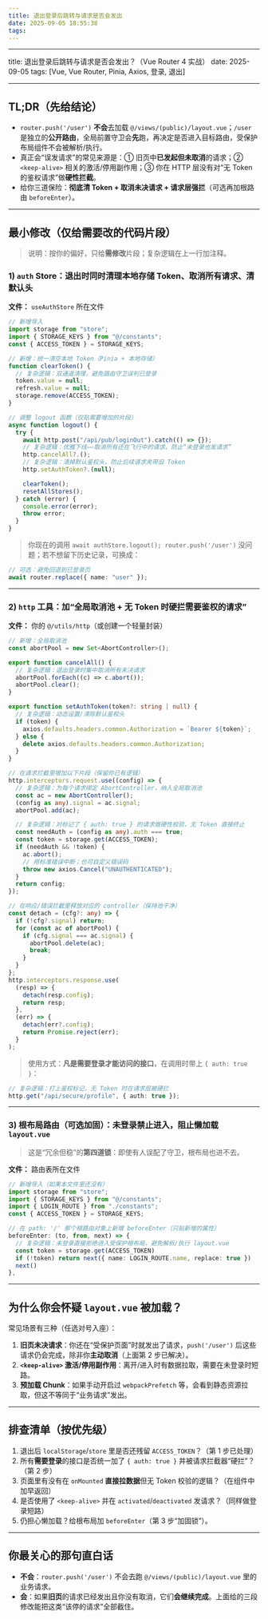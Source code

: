 ```yaml
---
title: 退出登录后跳转与请求是否会发出
date: 2025-09-05 18:55:38
tags:
---
```


---

title: 退出登录后跳转与请求是否会发出？（Vue Router 4 实战）
date: 2025-09-05
tags: \[Vue, Vue Router, Pinia, Axios, 登录, 退出]

---

## TL;DR（先给结论）

- `router.push('/user')` **不会**去加载 `@/views/(public)/layout.vue`；`/user` 是独立的**公开路由**，全局前置守卫会**先**跑，再决定是否进入目标路由，受保护布局组件不会被解析/执行。
- 真正会“误发请求”的常见来源是：① 旧页中**已发起但未取消**的请求；② `<keep-alive>` 相关的激活/停用副作用；③ 你在 HTTP 层没有对“无 Token 的鉴权请求”做**硬性拦截**。
- 给你三道保险：**彻底清 Token + 取消未决请求 + 请求层强拦**（可选再加根路由 `beforeEnter`）。

---

## 最小修改（仅给需要改的代码片段）

> 说明：按你的偏好，只给**需修改**片段；复杂逻辑在上一行加注释。

### 1) `auth` Store：退出时同时清理本地存储 Token、取消所有请求、清默认头

**文件：** `useAuthStore` 所在文件

```ts
// 新增导入
import storage from "store";
import { STORAGE_KEYS } from "@/constants";
const { ACCESS_TOKEN } = STORAGE_KEYS;
```

```ts
// 新增：统一清空本地 Token（Pinia + 本地存储）
function clearToken() {
  // 复杂逻辑：双通道清理，避免路由守卫误判已登录
  token.value = null;
  refresh.value = null;
  storage.remove(ACCESS_TOKEN);
}
```

```ts
// 调整 logout 函数（仅贴需要增加的片段）
async function logout() {
  try {
    await http.post("/api/pub/loginOut").catch(() => {});
    // 复杂逻辑：优雅下线——取消所有还在飞行中的请求，防止“未登录也发请求”
    http.cancelAll?.();
    // 复杂逻辑：清掉默认鉴权头，防止后续请求夹带旧 Token
    http.setAuthToken?.(null);

    clearToken();
    resetAllStores();
  } catch (error) {
    console.error(error);
    throw error;
  }
}
```

> 你现在的调用 `await authStore.logout(); router.push('/user')` 没问题；若不想留下历史记录，可换成：

```ts
// 可选：避免回退到已登录页
await router.replace({ name: "user" });
```

---

### 2) `http` 工具：加“全局取消池 + 无 Token 时硬拦需要鉴权的请求”

**文件：** 你的 `@/utils/http`（或创建一个轻量封装）

```ts
// 新增：全局取消池
const abortPool = new Set<AbortController>();

export function cancelAll() {
  // 复杂逻辑：退出登录时集中取消所有未决请求
  abortPool.forEach((c) => c.abort());
  abortPool.clear();
}

export function setAuthToken(token?: string | null) {
  // 复杂逻辑：动态设置/清除默认鉴权头
  if (token) {
    axios.defaults.headers.common.Authorization = `Bearer ${token}`;
  } else {
    delete axios.defaults.headers.common.Authorization;
  }
}
```

```ts
// 在请求拦截里增加以下片段（保留你已有逻辑）
http.interceptors.request.use((config) => {
  // 复杂逻辑：为每个请求绑定 AbortController，纳入全局取消池
  const ac = new AbortController();
  (config as any).signal = ac.signal;
  abortPool.add(ac);

  // 复杂逻辑：对标记了 { auth: true } 的请求做硬性校验，无 Token 直接终止
  const needAuth = (config as any).auth === true;
  const token = storage.get(ACCESS_TOKEN);
  if (needAuth && !token) {
    ac.abort();
    // 用标准错误中断；也可自定义错误码
    throw new axios.Cancel("UNAUTHENTICATED");
  }
  return config;
});
```

```ts
// 在响应/错误拦截里释放对应的 controller（保持池干净）
const detach = (cfg?: any) => {
  if (!cfg?.signal) return;
  for (const ac of abortPool) {
    if (cfg.signal === ac.signal) {
      abortPool.delete(ac);
      break;
    }
  }
};
http.interceptors.response.use(
  (resp) => {
    detach(resp.config);
    return resp;
  },
  (err) => {
    detach(err?.config);
    return Promise.reject(err);
  }
);
```

> 使用方式：**凡是需要登录才能访问的接口**，在调用时带上 `{ auth: true }`：

```ts
// 复杂逻辑：打上鉴权标记，无 Token 时在请求层被硬拦
http.get("/api/secure/profile", { auth: true });
```

---

### 3) 根布局路由（可选加固）：未登录禁止进入，阻止懒加载 `layout.vue`

> 这是“冗余但稳”的**第四道锁**：即使有人误配了守卫，根布局也进不去。

**文件：** 路由表所在文件

```ts
// 新增导入（如果本文件里还没有）
import storage from "store";
import { STORAGE_KEYS } from "@/constants";
import { LOGIN_ROUTE } from "./constants";
const { ACCESS_TOKEN } = STORAGE_KEYS;
```

```ts
// 在 path: '/' 那个根路由对象上新增 beforeEnter（只贴新增的属性）
beforeEnter: (to, from, next) => {
  // 复杂逻辑：未登录直接拒绝进入受保护根布局，避免解析/执行 layout.vue
  const token = storage.get(ACCESS_TOKEN)
  if (!token) return next({ name: LOGIN_ROUTE.name, replace: true })
  next()
},
```

---

## 为什么你会怀疑 `layout.vue` 被加载？

常见场景有三种（任选对号入座）：

1. **旧页未决请求**：你还在“受保护页面”时就发出了请求，`push('/user')` 后这些请求仍会完成，除非你**主动取消**（上面第 2 步已解决）。
2. **`<keep-alive>` 激活/停用副作用**：离开/进入时有数据拉取，需要在未登录时短路。
3. **预加载 Chunk**：如果手动开启过 `webpackPrefetch` 等，会看到静态资源拉取，但这不等同于“业务请求”发出。

---

## 排查清单（按优先级）

1. 退出后 `localStorage`/`store` 里是否还残留 `ACCESS_TOKEN`？（第 1 步已处理）
2. 所有**需要登录**的接口是否统一加了 `{ auth: true }` 并被请求拦截器“硬拦”？（第 2 步）
3. 页面里有没有在 `onMounted` **直接拉数据**但无 Token 校验的逻辑？（在组件中加早返回）
4. 是否使用了 `<keep-alive>` 并在 `activated`/`deactivated` 发请求？（同样做登录短路）
5. 仍担心懒加载？给根布局加 `beforeEnter`（第 3 步“加固锁”）。

---

## 你最关心的那句直白话

- **不会**：`router.push('/user')` 不会去跑 `@/views/(public)/layout.vue` 里的业务请求。
- **会**：如果**旧页**的请求已经发出且你没有取消，它们**会继续完成**。上面给的三段修改能把这类“该停的请求”全部截住。
